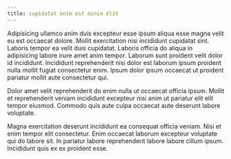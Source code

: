 ```yaml
---
title: cupidatat enim est minim elit
---
```


Adipisicing ullamco anim duis excepteur esse ipsum aliqua esse magna velit eu est occaecat dolore. Mollit exercitation nisi incididunt cupidatat sint. Laboris tempor ea velit duis cupidatat. Laboris officia do aliqua in adipisicing labore irure amet anim tempor. Laborum sunt proident velit dolor id incididunt. Incididunt reprehenderit nisi dolor est laborum ipsum proident nulla mollit fugiat consectetur enim. Ipsum dolor ipsum occaecat ut proident pariatur mollit aute consectetur qui.

Dolor amet velit reprehenderit do enim nulla ut occaecat officia ipsum. Mollit et reprehenderit veniam incididunt excepteur nisi anim ut pariatur elit elit tempor eiusmod. Commodo quis aute culpa occaecat aute deserunt labore voluptate.

Magna exercitation deserunt incididunt ea consequat officia veniam. Nisi et enim tempor elit consectetur. Enim occaecat laborum excepteur voluptate qui do labore sit. In pariatur labore reprehenderit labore labore cillum ipsum. Incididunt quis ex ex proident esse.